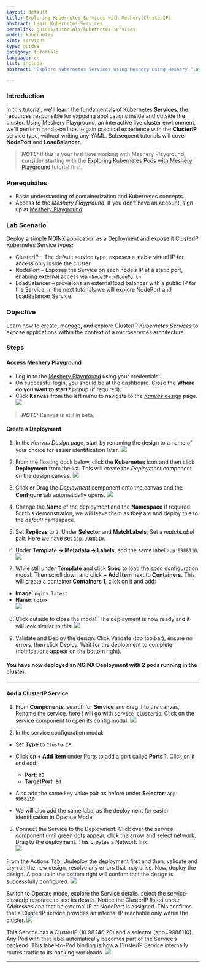 ```yaml
---
layout: default
title: Exploring Kubernetes Services with Meshery(ClusterIP)
abstract: Learn Kubernetes Services
permalink: guides/tutorials/kubernetes-services
model: kubernetes
kind: services
type: guides
category: tutorials
language: en
list: include
abstract: "Explore Kubernetes Services using Meshery using Meshery Playground, an interactive live environment, through a series of hands-on exercises."

---
```


### Introduction

In this tutorial, we'll learn the fundamentals of Kubernetes **Services**, the resources responsible for exposing applications inside and outside the cluster. Using Meshery Playground, an interactive live cluster environment, we'll perform hands-on labs to gain practical experience with the **ClusterIP** service type, without writing any YAML. Subsequent tutorials will cover **NodePort** and **LoadBalancer**.

> **_NOTE:_** If this is your first time working with Meshery Playground, consider starting with the [Exploring Kubernetes Pods with Meshery Playground](https://docs.meshery.io/guides/tutorials/kubernetes-pods) tutorial first.


### Prerequisites

- Basic understanding of containerization and Kubernetes concepts.
- Access to the _Meshery Playground_. If you don't have an account, sign up at [Meshery Playground](https://play.meshery.io/).

### Lab Scenario

Deploy a simple NGINX application as a Deployment and expose it ClusterIP Kubernetes Service types:  
- ClusterIP – The default service type, exposes a stable virtual IP for access only inside the cluster. 
- NodePort – Exposes the Service on each node’s IP at a static port, enabling external access via `<NodeIP>:<NodePort>`
- LoadBalancer –  provisions an external load balancer with a public IP for the Service.
In the next tutorials we will explore NodePort and LoadBalancer Service.

### Objective

Learn how to create, manage, and explore ClusterIP _Kubernetes Services_ to expose applications within the context of a microservices architecture.

### Steps

#### Access Meshery Playground
- Log in to the [Meshery Playground](https://play.meshery.io) using your credentials.  
- On successful login, you should be at the dashboard. Close the **Where do you want to start?** popup (if required).  
- Click **Kanvas** from the left menu to navigate to the [_Kanvas_ design](https://kanvas.new/extension/meshmap) page.
  ![](./kubernetes-services/2025-09-04_01.png)

> **_NOTE:_** Kanvas is still in beta.


#### Create a Deployment

1. In the _Kanvas Design_ page, start by renaming the design to a name of your choice for easier identification later.
    ![](./kubernetes-services/2025-09-04_02.png)

2. From the floating dock below, click the **Kubernetes** icon and then click **Deployment** from the list. This will create the _Deployment_ component on the design canvas. 
    ![](./kubernetes-services/2025-09-04_03.png)

3. Click or Drag the _Deployment_ component onto the canvas and the **Configure** tab automatically opens.
    ![](./kubernetes-services/2025-09-04_04.png)
    
4. Change the **Name** of the deployment and the **Namespace** if required. For this demonstration, we will leave them as they are and deploy this to the _default_ namespace.
    
5. Set **Replicas** to `2`. Under **Selector** and **MatchLabels**, Set a _matchLabel_ pair. Here we have set `app:9988110`.
6. Under **Template → Metadata → Labels**, add the same label `app:9988110`. 
  ![](./kubernetes-services/2025-09-04_05.png)

7. While still under **Template** and click **Spec** to load the _spec_ configuration modal. Then scroll down and click **+ Add Item** next to **Containers**. This will create a container **Containers 1**, click on it and add:  
- **Image**: `nginx:latest`  
- **Name**: `nginx`  
  ![](./kubernetes-services/2025-09-04_06.png)

8. Click outside to close the modal. The deployment is now ready and it will look similar to this:
  ![](./kubernetes-services/2025-09-04_07.png)


9. Validate and Deploy the design: Click Validate (top toolbar), ensure no errors, then click Deploy. Wait for the deployment to complete (notifications appear on the bottom right).

#### You have now deployed an NGINX Deployment with 2 pods running in the cluster.

---

#### Add a ClusterIP Service

1. From **Components**, search for **Service** and drag it to the canvas, Rename the service, here I will go with `service-clusterip`. Click on the service component to open its config modal. 
  ![](./kubernetes-services/2025-09-04_08.png)

2. In the service configuration modal:  
- Set **Type** to `ClusterIP`.  
- Click on  **+ Add Item**  under Ports to add a port called **Ports 1**. Click on it and add: 
  - **Port**: `80`  
  - **TargetPort**: `80`  
- Also add the same key value pair as before under **Selector**: `app: 9988110`
   
- We will also add the same label as the deployment for easier identification in Operate Mode.

3. Connect the Service to the Deployment: Click over the service component until green dots appear, click the arrow and select network. Drag to the deployment. This creates a Network link.  
  ![](./kubernetes-services/2025-09-05_09.png)

From the Actions Tab, Undeploy the deployment first and then, validate and dry-run the new design, resolve any errors that may arise. Now, deploy the design. A pop up in the bottom right will confirm that the design is successfully configured.
  ![](./kubernetes-services/2025-09-05_10.png)

Switch to Operate mode, explore the Service details. select the service-clusterip resource to see its details. Notice the ClusterIP listed under Addresses and that no external IP or NodePort is assigned. This confirms that a ClusterIP service provides an internal IP reachable only within the cluster.
  ![](./kubernetes-services/2025-09-05_11.png)


This Service has a ClusterIP (10.98.146.20) and a selector (app=9988110). Any Pod with that label automatically becomes part of the Service’s backend. This label-to-Pod binding is how a ClusterIP Service internally routes traffic to its backing workloads.
  ![](./kubernetes-services/2025-09-05_12.png)


---
